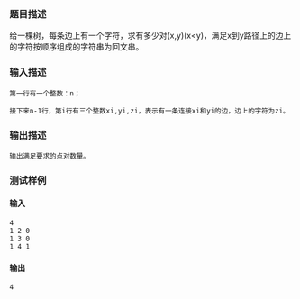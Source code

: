 ### 题目描述

给一棵树，每条边上有一个字符，求有多少对(x,y)(x<y)，满足x到y路径上的边上的字符按顺序组成的字符串为回文串。

### 输入描述

```
第一行有一个整数：n；

接下来n-1行，第i行有三个整数xi,yi,zi，表示有一条连接xi和yi的边，边上的字符为zi。
```
### 输出描述

```
输出满足要求的点对数量。
```

### 测试样例
#### 输入
```
4
1 2 0
1 3 0
1 4 1

```
#### 输出
```
4
```

